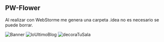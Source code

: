 ## PW-Flower
Al realizar con WebStorme me genera una carpeta .idea no es necesario se puede borrar. 

![Banner](https://user-images.githubusercontent.com/50470978/60391762-b2c00000-9abb-11e9-8e36-73a81d93517e.PNG)
![loUltimoBlog](https://user-images.githubusercontent.com/50470978/60391765-bce1fe80-9abb-11e9-9748-a9f261994e1b.PNG)
![decoraTuSala](https://user-images.githubusercontent.com/50470978/60391766-c1a6b280-9abb-11e9-9ec0-f6b61b0dcbd7.PNG)


